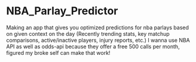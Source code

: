 # NBA_Parlay_Predictor
Making an app that gives you optimized predictions for nba parlays based on given context on the day (Recently trending stats, key matchup comparisons, active/inactive players, injury reports, etc.) I wanna use NBA API as well as odds-api because they offer a free 500 calls per month, figured my broke self can make that work!
